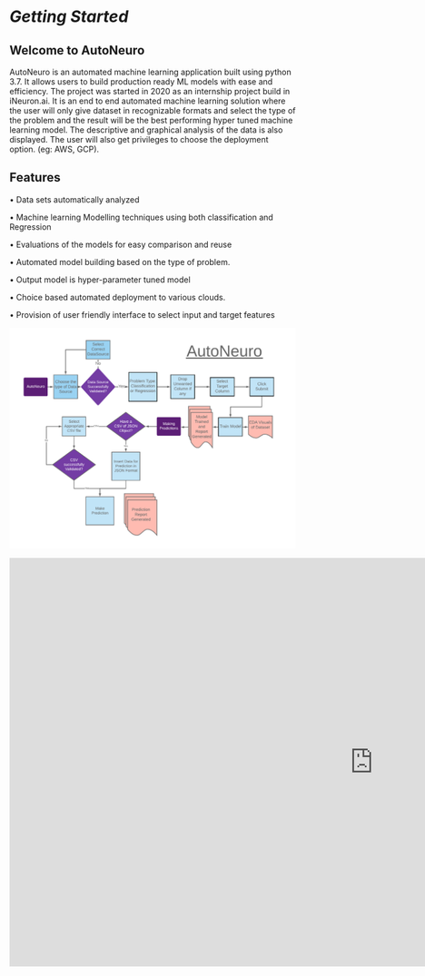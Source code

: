 # **_Getting Started_**

## Welcome to AutoNeuro

AutoNeuro is an automated machine learning application built using python 3.7. It allows users to build production ready ML models with ease and efficiency. The project was started in 2020 as an internship project build in iNeuron.ai. It is an end to end automated machine learning solution where the user will only give dataset in recognizable formats and select the type of the problem and the result will be the best performing hyper tuned machine learning model. The descriptive and graphical analysis of the data is also displayed. The user will also get privileges to choose the deployment option. (eg: AWS, GCP).

##  Features 

•	Data sets automatically analyzed

•	Machine learning Modelling techniques using both classification and Regression

•	Evaluations of the models  for easy comparison and reuse

•	Automated model building based on the type of problem.

•	Output model is hyper-parameter tuned model 

•	Choice based automated deployment to various clouds.

•	Provision of user friendly interface to select input and target features 

![workflow](../img/AutoNeuro.png)

<div class="video-wrapper">
  <iframe width="1280" height="720" src="https://www.youtube.com/embed/000aP84lPy8" frameborder="0" allowfullscreen></iframe>
</div>
